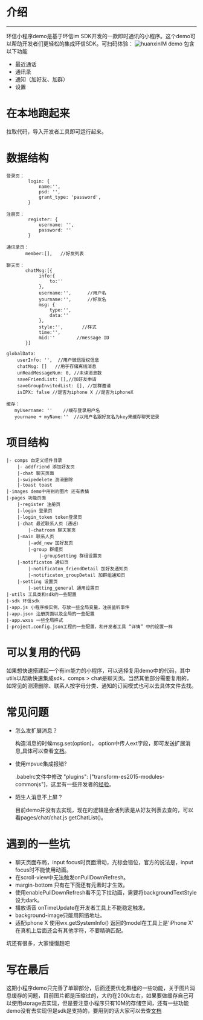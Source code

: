 # 介绍
******
环信小程序demo是基于环信im SDK开发的一款即时通讯的小程序。这个demo可以帮助开发者们更轻松的集成环信SDK。可扫码体验：
![huanxinIM](./src/images/huanxindemo.jpg)
demo 包含以下功能
  - 最近通话
  - 通讯录
  - 通知（加好友、加群）
  - 设置
# 在本地跑起来
拉取代码，导入开发者工具即可运行起来。

# 数据结构
```
登录页：
		login: {
			name:'',
			psd: '',
			grant_type: 'password',
		}
		
注册页：
		register: {
			username: '',
			password: ''
		}
		
通讯录页：
	   member:[],   //好友列表
	   
聊天页：
	   chatMsg:[{
			info:{
		        to:''         
			},
			username:'',      //用户名
			yourname:'',      //好友名
			msg: {
				type:'',    
				data:''
			},
			style:'',       //样式
			time:'',
			mid:''        //message ID
	   }]
	   
globalData: 
	userInfo: '',  //用户微信授权信息
	chatMsg: []   //用于存储离线消息
	unReadMessageNum: 0, //未读消息数
	saveFriendList: [],//加好友申请
	saveGroupInvitedList: [], //加群邀请
	isIPX: false //是否为iphone X //是否为iphoneX
	
缓存：
   myUsername: ''    //缓存登录用户名	   
   yourname + myName:''  //以用户名跟好友名为key来缓存聊天记录
```
# 项目结构
```shell
|- comps 自定义组件目录
    |- addfriend 添加好友页
    |-chat 聊天页面
    |-swipedelete 测滑删除
    |-toast toast
|-images demo中用到的图片 还有表情
|-pages 功能页面
    |-register 注册页
    |-login 登录页
    |-login_token token登录页
    |-chat 最近联系人页（通话）
        |-chatroom 聊天室页
    |-main 联系人页
        |-add_new 加好友页
        |-group 群组页
            |-groupSetting 群组设置页
    |-notificaton 通知页
        |-notificaton_friendDetail 加好友通知页
        |-notificaton_groupDetail 加群组通知页
    |-setting 设置页
        |-setting_general 通用设置页
|-utils 工具类和sdk的一些配置
|-sdk 环信sdk
|-app.js 小程序根实例，存放一些全局变量，注册监听事件
|-app.json 注册页面以及全局的一些配置
|-app.wxss 一些全局样式
|-project.config.json工程的一些配置，和开发者工具 “详情” 中的设置一样
```
# 可以复用的代码
如果想快速搭建起一个有im能力的小程序，可以选择复用demo中的代码，其中utils以帮助快速集成sdk，comps > chat是聊天页。当然其他部分需要复用的，如常见的测滑删除、联系人按字母分类、通知的订阅模式也可以去具体文件去找。

# 常见问题
+ 怎么发扩展消息？

  构造消息的时候msg.set(option)， option中传人ext字段，即可发送扩展消息,具体可以查看[文档](http://docs-im.easemob.com/im/applet/message#%E5%8F%91%E9%80%81%E6%96%87%E6%9C%AC%E6%B6%88%E6%81%AF_%E5%8D%95%E8%81%8A)。
+ 使用mpvue集成报错?

  .babelrc文件中修改 "plugins": ["transform-es2015-modules-commonjs"]，这里有一些开发者的[经验](https://blog.csdn.net/qq_43128835/article/details/95400888)。
+ 陌生人消息不上屏？

  目前demo并没有去实现，现在的逻辑是会话列表是从好友列表去查的，可以看pages/chat/chat.js getChatList()。
# 遇到的一些坑
- 聊天页面布局，input focus时页面滑动，光标会错位，官方的说法是，input focus时不能使用动画。
- 在scroll-view中无法触发onPullDownRefresh。
- margin-bottom 只有在下面还有元素时才生效。
- 使用enablePullDownRefresh看不见下拉动画，需要将backgroundTextStyle设为dark。
- 播放语音 onTimeUpdate在开发者工具上不能稳定触发。
- background-image只能用网络地址。
- 适配iphone X 使用wx.getSystemInfo() 返回的model在工具上是'iPhone X' 在真机上后面还会有其他字符，不要精确匹配。

坑还有很多，大家慢慢趟吧
# 写在最后
这期小程序demo只完善了单聊部分，后面还要优化群组的一些功能，关于图片消息缓存的问题，目前图片都是压缩过的，大约在200k左右，如果要做缓存自己可以使用storage去实现，但是要注意小程序只有10M的存储空间，还有一些功能demo没有去实现但是sdk是支持的，要用到的话大家可以去查[文档](https://webim.easemob.com/sdk/jsdoc/out/connection.html)